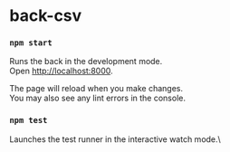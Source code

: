 # back-csv

### `npm start`

Runs the back in the development mode.\
Open [http://localhost:8000](http://localhost:8000).

The page will reload when you make changes.\
You may also see any lint errors in the console.

### `npm test`

Launches the test runner in the interactive watch mode.\
